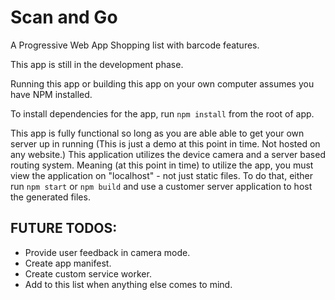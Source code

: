 # Scan and Go
A Progressive Web App Shopping list with barcode features.

This app is still in the development phase.

Running this app or building this app on your own computer assumes you have NPM installed.

To install dependencies for the app, run `npm install` from the root of app.

This app is fully functional so long as you are able able to get your own server up in running (This is just a demo at this point in time. Not hosted on any website.)
This application utilizes the device camera and a server based routing system. Meaning (at this point in time) to utilize the app, you must view the
application on "localhost" - not just static files. To do that, either run `npm start` or `npm build` and use a customer server application to host the generated files.

## FUTURE TODOS:
* Provide user feedback in camera mode.
* Create app manifest.
* Create custom service worker.
* Add to this list when anything else comes to mind.